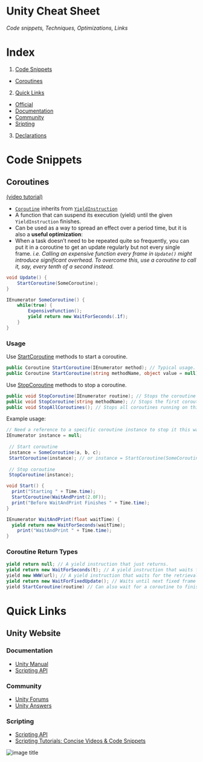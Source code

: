 # Unity Cheat Sheet
*Code snippets, Techniques, Optimizations, Links*

# Index
1. [Code Snippets](#code-snippets)
  * [Coroutines](#coroutines)
2. [Quick Links](#quick-links)
  * [Official](#unity-website)
  * [Documentation](#documentation)
  * [Community](#community)
  * [Sripting](#scripting)
3. [Declarations](#declarations)


# Code Snippets
## Coroutines
[(video tutorial)](https://unity3d.com/learn/tutorials/modules/intermediate/scripting/coroutines)
* [`Coroutine`](http://docs.unity3d.com/ScriptReference/Coroutine.html) inherits from [`YieldInstruction`](http://docs.unity3d.com/ScriptReference/YieldInstruction.html)
* A function that can suspend its execution (yield) until the given `YieldInstruction` finishes.
* Can be used as a way to spread an effect over a period time, but it is also a **useful optimization**:
 * When a task doesn’t need to be repeated quite so frequently, you can put it in a coroutine to get an update regularly but not every single frame. *i.e. Calling an expensive function every frame in `Update()` might introduce significant overhead. To overcome this, use a coroutine to call it, say, every tenth of a second instead.*
```csharp 
void Update() {
    StartCoroutine(SomeCoroutine);
}

IEnumerator SomeCoroutine() {
    while(true) {
        ExpensiveFunction();
        yield return new WaitForSeconds(.1f);
    }
}
```
### Usage
Use [StartCoroutine](http://docs.unity3d.com/ScriptReference/MonoBehaviour.StartCoroutine.html) methods to start a coroutine.
```csharp
public Coroutine StartCoroutine(IEnumerator method); // Typical usage. Just pass the method call as parameter.
public Coroutine StartCoroutine(string methodName, object value = null); // Higher runtime overhead to start the coroutine this way; can pass only one parameter.
```
Use [StopCoroutine](http://docs.unity3d.com/ScriptReference/MonoBehaviour.StopCoroutine.html) methods to stop a coroutine.
```csharp
public void StopCoroutine(IEnumerator routine); // Stops the coroutine stored in routine running on this behaviour.
public void StopCoroutine(string methodName); // Stops the first coroutine named methodName.
public void StopAllCoroutines(); // Stops all coroutines running on this behaviour.
```
Example usage:
```csharp	
// Need a reference to a specific coroutine instance to stop it this way.
IEnumerator instance = null;
 
 // Start coroutine
 instance = SomeCoroutine(a, b, c);
 StartCoroutine(instance); // or instance = StartCoroutine(SomeCoroutine (a, b, c)); (Coroutine continue failure?)
 
 // Stop coroutine
 StopCoroutine(instance);
``` 

```csharp
void Start() {
  print("Starting " + Time.time);
  StartCoroutine(WaitAndPrint(2.0F));
  print("Before WaitAndPrint Finishes " + Time.time);
}

IEnumerator WaitAndPrint(float waitTime) {
  yield return new WaitForSeconds(waitTime);
    print("WaitAndPrint " + Time.time);
}
```

### Coroutine Return Types
```csharp	
yield return null; // A yield instruction that just returns.
yield return new WaitForSeconds(t); // A yield instruction that waits for t seconds.
yield new WWW(url); // A yield instruction that waits for the retrieval of contents of URLs.
yield return new WaitForFixedUpdate(); // Waits until next fixed frame rate update function. 
yield StartCoroutine(routine) // Can also wait for a coroutine to finish execution.
```

# Quick Links
## Unity Website
### Documentation
* [Unity Manual](http://docs.unity3d.com/Manual/index.html)
* [Scripting API](http://docs.unity3d.com/ScriptReference/index.html)

### Community
* [Unity Forums](http://forum.unity3d.com/)
* [Unity Answers](http://answers.unity3d.com/)

### Scripting
* [Scripting API](http://docs.unity3d.com/ScriptReference/index.html)
* [Scripting Tutorials: Concise Videos & Code Snippets](http://unity3d.com/learn/tutorials/topics/scripting)

![image title](image.png)
